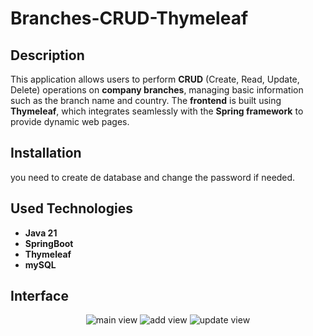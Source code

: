 # Branches-CRUD-Thymeleaf

## Description
This application allows users to perform **CRUD** (Create, Read, Update, Delete) operations on **company branches**, managing basic information such as the branch name and country. The **frontend** is built using **Thymeleaf**, which integrates seamlessly with the **Spring framework** to provide dynamic web pages.

## Installation
you need to create de database and change the password if needed.

## Used Technologies
* **Java 21**
* **SpringBoot**
* **Thymeleaf**
* **mySQL**

## Interface
<div align="center">
  <img src="https://i.imgur.com/iB1n429.png" alt="main view"/>
  <img src="https://i.imgur.com/5aKvYW7.png" alt="add view"/>
  <img src="https://i.imgur.com/HOLB9zS.png" alt="update view"/>
</div>



